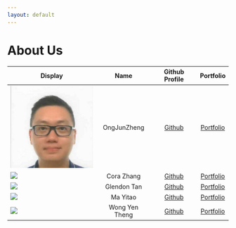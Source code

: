 ```yaml
---
layout: default
---
```


# About Us

Display |    Name     |             Github Profile             | Portfolio 
--------|:-----------:|:--------------------------------------:|:---------:
![JZ](facepic_JZ.jpg) | OngJunZheng | [Github](https://github.com/kaboomzxc) | [Portfolio](team/ongjunzheng.md)
![](https://via.placeholder.com/100.png?text=Photo) | Cora Zhang | [Github](https://github.com/coraleaf0602) | [Portfolio](team/coraleaf0602.md)
![](https://via.placeholder.com/100.png?text=Photo) | Glendon Tan | [Github](https://github.com/G13nd0n) | [Portfolio](team/g13nd0n.md)
![](https://via.placeholder.com/100.png?text=Photo) | Ma Yitao | [Github](https://github.com/PrinceCatt) | [Portfolio](docs/team/yitao.md)
![](https://via.placeholder.com/100.png?text=Photo) | Wong Yen Theng | [Github](https://github.com/yentheng0110) | [Portfolio](docs/team/wongyentheng.md)